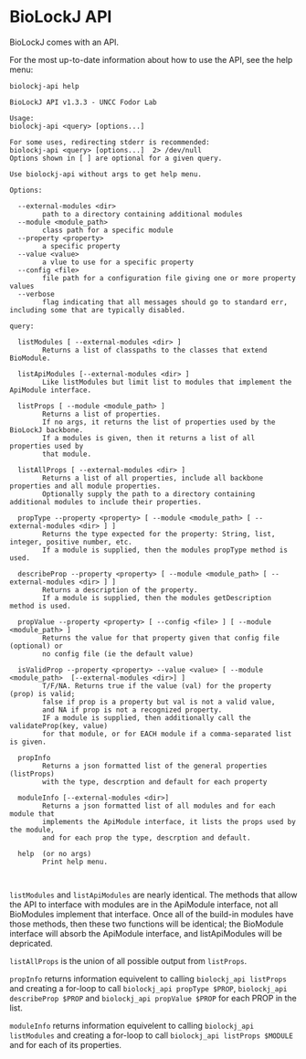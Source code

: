 # BioLockJ API                                      
                                      
BioLockJ comes with an API.                                      
                                      
For the most up-to-date information about how to use the API, see the help menu:                                      
                   
                   
`biolockj-api help`                   
                   
```                   
BioLockJ API v1.3.3 - UNCC Fodor Lab                   
                   
Usage:                   
biolockj-api <query> [options...]                   
                   
For some uses, redirecting stderr is recommended:                   
biolockj-api <query> [options...]  2> /dev/null                   
Options shown in [ ] are optional for a given query.                   
                   
Use biolockj-api without args to get help menu.                   
                   
Options:                   
                   
  --external-modules <dir>                   
        path to a directory containing additional modules                   
  --module <module_path>                   
        class path for a specific module                   
  --property <property>                   
        a specific property                   
  --value <value>                   
        a vlue to use for a specific property                   
  --config <file>                   
        file path for a configuration file giving one or more property values                   
  --verbose                   
        flag indicating that all messages should go to standard err, including some that are typically disabled.                   
                   
query:                   
                   
  listModules [ --external-modules <dir> ]                   
        Returns a list of classpaths to the classes that extend BioModule.                   
                   
  listApiModules [--external-modules <dir> ]                   
        Like listModules but limit list to modules that implement the ApiModule interface.                   
                   
  listProps [ --module <module_path> ]                   
        Returns a list of properties.                   
        If no args, it returns the list of properties used by the BioLockJ backbone.                   
        If a modules is given, then it returns a list of all properties used by                   
        that module.                   
                   
  listAllProps [ --external-modules <dir> ]                   
        Returns a list of all properties, include all backbone properties and all module properties.                   
        Optionally supply the path to a directory containing additional modules to include their properties.                   
                   
  propType --property <property> [ --module <module_path> [ --external-modules <dir> ] ]                   
        Returns the type expected for the property: String, list, integer, positive number, etc.                   
        If a module is supplied, then the modules propType method is used.                   
                   
  describeProp --property <property> [ --module <module_path> [ --external-modules <dir> ] ]                   
        Returns a description of the property.                   
        If a module is supplied, then the modules getDescription method is used.                   
                   
  propValue --property <property> [ --config <file> ] [ --module <module_path> ]                   
        Returns the value for that property given that config file (optional) or                    
        no config file (ie the default value)                   
                   
  isValidProp --property <property> --value <value> [ --module <module_path>  [--external-modules <dir>] ]                   
        T/F/NA. Returns true if the value (val) for the property (prop) is valid;                   
        false if prop is a property but val is not a valid value,                   
        and NA if prop is not a recognized property.                   
        IF a module is supplied, then additionally call the validateProp(key, value)                   
        for that module, or for EACH module if a comma-separated list is given.                   
                   
  propInfo                   
        Returns a json formatted list of the general properties (listProps)                   
        with the type, descrption and default for each property                   
                   
  moduleInfo [--external-modules <dir>]                   
        Returns a json formatted list of all modules and for each module that                    
        implements the ApiModule interface, it lists the props used by the module,                   
        and for each prop the type, descrption and default.                   
                   
  help  (or no args)                   
        Print help menu.                   
                   
                   
```                   
                   
`listModules` and `listApiModules` are nearly identical.  The methods that allow the API to interface with modules are in the ApiModule interface, not all BioModules implement that interface.  Once all of the build-in modules have those methods, then these two functions will be identical; the BioModule interface will absorb the ApiModule interface, and listApiModules will be depricated.                   
                   
`listAllProps` is the union of all possible output from `listProps`.                   
                   
`propInfo` returns information equivelent to calling `biolockj_api listProps` and creating a for-loop to call `biolockj_api propType $PROP`, `biolockj_api describeProp $PROP` and `biolockj_api propValue $PROP` for each PROP in the list.                   
                   
`moduleInfo` returns information equivelent to calling `biolockj_api listModules` and creating a for-loop to call `biolockj_api listProps $MODULE` and for each of its properties.                   

